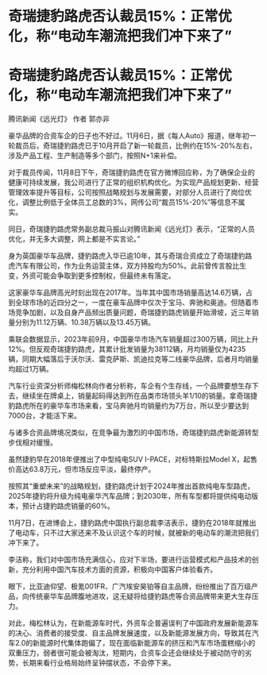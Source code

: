 # 奇瑞捷豹路虎否认裁员15%：正常优化，称“电动车潮流把我们冲下来了”

# 奇瑞捷豹路虎否认裁员15%：正常优化，称“电动车潮流把我们冲下来了”

腾讯新闻《远光灯》 作者 郭亦非

豪华品牌的合资车企的日子也不好过。11月6日，据《每人Auto》报道，继年初一轮裁员后，奇瑞捷豹路虎已于10月开启了新一轮裁员，比例约在15%-20%左右，涉及产品工程、生产制造等多个部门，按照N+1来补偿。

对于裁员传闻，11月8日下午，奇瑞捷豹路虎在官方微博回应称，为了确保企业的健康可持续发展，我公司进行了正常的组织机构优化。为实现产品规划更新、经营管理效率提升等目标，公司按照战略规划与发展需要，对部分人员进行了岗位优化，调整比例低于全体员工总数的3%，网传公司“裁员15%-20%”等信息不属实。

同日，奇瑞捷豹路虎常务副总裁马振山对腾讯新闻《远光灯》表示，“正常的人员优化，并无多大调整，网上都是不实言论。”

身为英国豪华车品牌，捷豹路虎入华已逾10年，其与奇瑞合资成立了奇瑞捷豹路虎汽车有限公司，作为业务运营主体，双方持股均为50%。此前曾传言股比生变，外资可能会争取到更多控制权，但最终未有落定。

这家豪华车品牌高光时刻出现在2017年。当年其中国市场销量高达14.6万辆，占到全球市场的近四分之一，一度在豪车品牌中仅次于宝马、奔驰和奥迪。但随着市场竞争加剧，以及自身产品频出质量问题，奇瑞捷豹路虎销量开始滑坡，近三年销量分别为11.12万辆、10.38万辆以及13.45万辆。

乘联会数据显示，2023年前9月，中国豪华市场汽车销量超过300万辆，同比上升12%。但反观奇瑞捷豹路虎，其累计批发销量为38112辆，月均销量仅为4235辆，同期大幅落后于沃尔沃、雷克萨斯、凯迪拉克等二线豪华品牌，后者月均销量均超过1万辆。

汽车行业资深分析师梅松林向作者分析称，车企有个生存线，一个品牌要想生存下去，继续坐在牌桌上，销量起码得达到所在品类市场领头羊1/10的销量。拿奇瑞捷豹路虎所在的豪华车市场来看，宝马奔驰月均销量约为7万台，所以至少要达到7000台，才能活下来。

与诸多合资品牌境况类似，在竞争最为激烈的中国市场，奇瑞捷豹路虎新能源转型步伐相对缓慢。

虽然捷豹早在2018年便推出了中型纯电SUV I-PACE，对标特斯拉Model X，起售价高达63.8万元，但市场反应平淡，最终停产。

按照其“重塑未来”的战略规划，捷豹路虎计划于2024年推出首款纯电车型路虎，2025年捷豹将升级为纯电豪华汽车品牌；到2030年，所有车型都将提供纯电动版本，预计占捷豹路虎销量的60%。

11月7日，在进博会上，捷豹路虎中国执行副总裁李洁表示，捷豹在2018年就推出了电动车，只不过大家还来不及认识这个车的时候，就被新的电动车的潮流把我们冲下来了。

李洁称，我们对中国市场充满信心，应对下半场，要进行运营模式和产品技术的创新，充分利用中国汽车技术方面的资源，积极向中国客户体验看齐。

眼下，比亚迪仰望、极氪001FR、广汽埃安昊铂等自主品牌，纷纷推出了百万级产品，向传统豪华车品牌腹地进攻，这无疑将给捷豹路虎等合资品牌带来更大生存压力。

对此，梅松林认为，在新能源车时代，外资车企普遍误判了中国政府发展新能源车的决心、消费者的接受度、自主品牌发展速度，以及新能源发展方向，导致其在汽车2.0的新能源时代集体跑偏了，现在面临新能源车的挤压和汽车市场蛋糕缩小的双重压力，弱者很可能会被淘汰，短期内，合资车企还会继续处于被动防守的劣势，长期来看行业格局始终呈钟摆状态，不会停下来。

